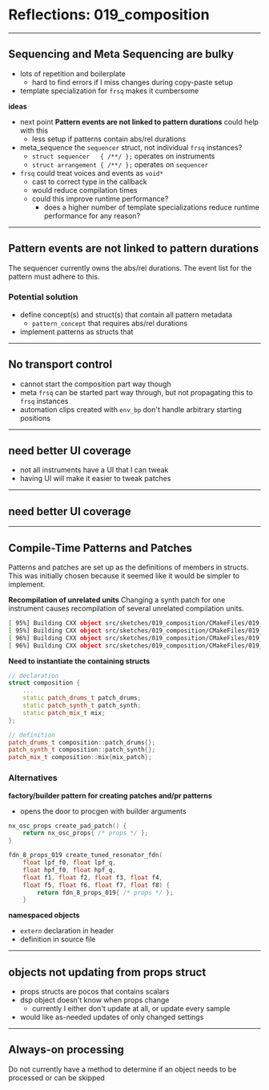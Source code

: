 # Reflections: 019_composition

--------------------------------
## Sequencing and Meta Sequencing are bulky
- lots of repetition and boilerplate
    - hard to find errors if I miss changes during copy-paste setup
- template specialization for `frsq` makes it cumbersome

**ideas**
- next point **Pattern events are not linked to pattern durations** could help with this
    - less setup if patterns contain abs/rel durations
- meta_sequence the `sequencer` struct, not individual `frsq` instances?
    - `struct sequencer   { /**/ };` operates on instruments
    - `struct arrangement { /**/ };` operates on `sequencer`
- `frsq` could treat voices and events as `void*`
    - cast to correct type in the callback
    - would reduce compilation times
    - could this improve runtime performance?
        - does a higher number of template specializations reduce runtime performance for any reason?


--------------------------------
## Pattern events are not linked to pattern durations
The sequencer currently owns the abs/rel durations. The event list for the pattern must adhere to this.

### Potential solution
- define concept(s) and struct(s) that contain all pattern metadata
    - `pattern_concept` that requires abs/rel durations
- implement patterns as structs that


--------------------------------
## No transport control
- cannot start the composition part way though
- meta `frsq` can be started part way through, but not propagating this to `frsq` instances
- automation clips created with `env_bp` don't handle arbitrary starting positions


--------------------------------
## need better UI coverage
- not all instruments have a UI that I can tweak
- having UI will make it easier to tweak patches


--------------------------------
## need better UI coverage



--------------------------------
## Compile-Time Patterns and Patches
Patterns and patches are set up as the definitions of members in structs.
This was initially chosen because it seemed like it would be simpler to implement.

**Recompilation of unrelated units**
Changing a synth patch for one instrument causes recompilation of several unrelated compilation units.

```sh
[ 95%] Building CXX object src/sketches/019_composition/CMakeFiles/019_composition.dir/composition/composition.cpp.o
[ 95%] Building CXX object src/sketches/019_composition/CMakeFiles/019_composition.dir/main.cpp.o
[ 96%] Building CXX object src/sketches/019_composition/CMakeFiles/019_composition.dir/sequence/sequencers.cpp.o
[ 96%] Building CXX object src/sketches/019_composition/CMakeFiles/019_composition.dir/views/views.cpp.o
```

**Need to instantiate the containing structs**
```c++
// declaration
struct composition {
    ...
    static patch_drums_t patch_drums;
    static patch_synth_t patch_synth;
    static patch_mix_t mix;
};

// definition
patch_drums_t composition::patch_drums{};
patch_synth_t composition::patch_synth{};
patch_mix_t composition::mix{mix_patch};
```

### Alternatives
**factory/builder pattern for creating patches and/pr patterns**
- opens the door to procgen with builder arguments
```c++
nx_osc_props create_pad_patch() {
    return nx_osc_props{ /* props */ };
}

fdn_8_props_019 create_tuned_resonator_fdn(
    float lpf_f0, float lpf_q,
    float hpf_f0, float hpf_q,
    float f1, float f2, float f3, float f4,
    float f5, float f6, float f7, float f8) {
        return fdn_8_props_019{ /* props */ };
    }


```

**namespaced objects**
- `extern` declaration in header
- definition in source file

--------------------------------
## objects not updating from props struct
- props structs are pocos that contains scalars
- dsp object doesn't know when props change
    - currently I either don't update at all, or update every sample
- would like as-needed updates of only changed settings

--------------------------------
## Always-on processing
Do not currently have a method to determine if an object needs to be processed or can be skipped




